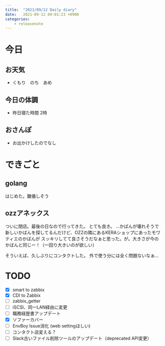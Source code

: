 ```yaml
---
title:  "2021/09/12 Daily diary"
date:   2021-09-12 09:01:23 +0900
categories:
	- releasenote
---
```

# 今日

## お天気

* くもり　のち　あめ

## 今日の体調

* 昨日寝た時間 2時

## おさんぽ

* お出かけしたのでなし

# できごと

## golang

はじめた。難儀しそう

## ozzアネックス

ついに閉店。最後の日なので行ってきた。 とても良き。
…かばんが壊れそうで新しいかばんを探してるんだけど、OZZの隣にあるKERAショップにあったモワティエのかばんが
スッキリしてて良さそうだなぁと思った。が。大きさが今のかばんと同じー！（一回り大きいのが欲しい）

そういえば、久しぶりにコンタクトした。 外で使う分には全く問題ないなぁ…

# TODO 

- [x] smart to zabbix
- [x] CDI to Zabbix
- [ ] zabbix_getter
- [ ] iSCSI、同一LAN経由に変更
- [ ] 職務経歴書アップデート
- [x] ソファーカバー
- [ ] EnvBoy Issue消化 (web settingほしい)
- [ ] コンタクト店変える？
- [ ] Slack古いファイル削除ツールのアップデート（deprecated API変更）
